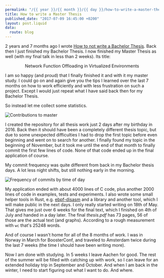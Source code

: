```yaml
---
permalink: "/{{ year }}/{{ month }}/{{ day }}/how-to-write-a-master-thesis"
title: How to write a Master Thesis
published_date: "2017-07-09 16:45:00 +0200"
layout: post.liquid
data:
  route: blog
---
```

2 years and 7 months ago I wrote [How to not write a Bachelor Thesis][bathesis].
Back then I just finished my Bachelor Thesis.
I now finished my Master Thesis as well (with my final talk in less than 2 weeks).
Its title:

<center>
Network Function Offloading in Virtualized Environments
</center>

I am so happy (and proud) that I finally finished it and with it my master study.
I could go on and again give you the tips I learned over the last 7 months on how to work efficiently and with less frustration on such a project.
Except I would just repeat what I have said back then for my Bachelor Thesis.

So instead let me collect some statistics.

![Contributions to master](https://tmp.fnordig.de/ma/commits.png)

I created the repository for all thesis work just 2 days after my birthday in 2016.
Back then it should have been a completely different thesis topic, but due to some unexpected difficulties I had to drop the first topic before even beginning and went on to search for another.
I finally found my topic in the beginning of November, but it took me until the end of that month to finally commit the first few lines of code.
None of that code ended up in the final application of course.

My commit frequency was quite different from back in my Bachelor thesis days.
A lot less night shifts, but still nothing early in the morning.

![Frequency of commits by time of day](https://tmp.fnordig.de/ma/punchcard.png)

My application ended with about 4000 lines of C code, plus another 2000 lines of code in examples, tests and experiments.
I also wrote some small helper tools in Rust, e.g. [ebpf-disasm](https://github.com/badboy/ebpf-disasm/) and a library and another tool, which I will make public in the next days.
I only really started writing on 18th of May. That gives me just over 6 weeks for the final text, which I finished on 4th of July and handed in a day later.
The final _thesis.pdf_ has 73 pages, 56 of those are the actual text (and graphs).
According to a rough measurement with `wc` that's 25248 words.

And of course I wasn't home for all of the 8 months of work.
I was in Norway in March for BoosterConf, and traveled to Amsterdam twice during the last 7 weeks (the time I should have been writing more).

Now I am done with studying. In 5 weeks I leave Aachen for good.
The rest of the summer will be filled with catching up with work, so I can leave for an extended holiday trip in September and October.
And when I am back in the winter, I need to start figuring out what I want to do. And where.

[bathesis]: /2014/11/15/how-to-not-write-a-bachelor-thesis/
